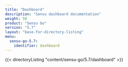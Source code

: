 ```yaml
---
title: "Dashboard"
description: "Sensu dashboard documentation"
weight: 50
product: "Sensu Go"
version: "5.7"
layout: "base-for-directory-listing"
menu:
  sensu-go-5.7:
    identifier: dashboard
---
```


{{< directoryListing "content/sensu-go/5.7/dashboard" >}}
